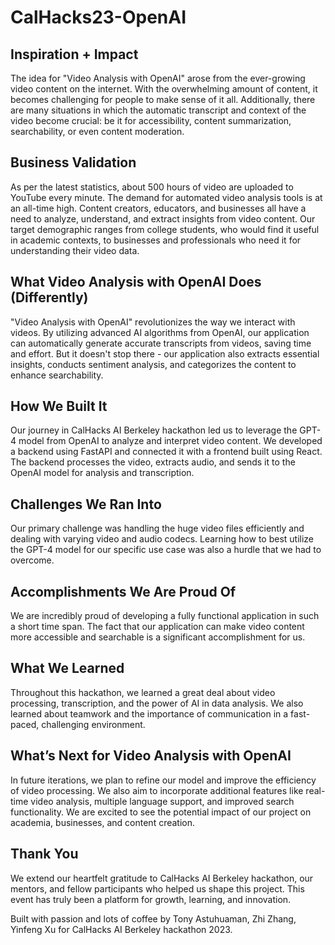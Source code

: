 # CalHacks23-OpenAI

## Inspiration + Impact

The idea for "Video Analysis with OpenAI" arose from the ever-growing video content on the internet. With the overwhelming amount of content, it becomes challenging for people to make sense of it all. Additionally, there are many situations in which the automatic transcript and context of the video become crucial: be it for accessibility, content summarization, searchability, or even content moderation.

## Business Validation

As per the latest statistics, about 500 hours of video are uploaded to YouTube every minute. The demand for automated video analysis tools is at an all-time high. Content creators, educators, and businesses all have a need to analyze, understand, and extract insights from video content. Our target demographic ranges from college students, who would find it useful in academic contexts, to businesses and professionals who need it for understanding their video data.

## What Video Analysis with OpenAI Does (Differently)

"Video Analysis with OpenAI" revolutionizes the way we interact with videos. By utilizing advanced AI algorithms from OpenAI, our application can automatically generate accurate transcripts from videos, saving time and effort. But it doesn't stop there - our application also extracts essential insights, conducts sentiment analysis, and categorizes the content to enhance searchability.

## How We Built It

Our journey in CalHacks AI Berkeley hackathon led us to leverage the GPT-4 model from OpenAI to analyze and interpret video content. We developed a backend using FastAPI and connected it with a frontend built using React. The backend processes the video, extracts audio, and sends it to the OpenAI model for analysis and transcription.

## Challenges We Ran Into

Our primary challenge was handling the huge video files efficiently and dealing with varying video and audio codecs. Learning how to best utilize the GPT-4 model for our specific use case was also a hurdle that we had to overcome.

## Accomplishments We Are Proud Of

We are incredibly proud of developing a fully functional application in such a short time span. The fact that our application can make video content more accessible and searchable is a significant accomplishment for us.

## What We Learned

Throughout this hackathon, we learned a great deal about video processing, transcription, and the power of AI in data analysis. We also learned about teamwork and the importance of communication in a fast-paced, challenging environment.

## What’s Next for Video Analysis with OpenAI

In future iterations, we plan to refine our model and improve the efficiency of video processing. We also aim to incorporate additional features like real-time video analysis, multiple language support, and improved search functionality. We are excited to see the potential impact of our project on academia, businesses, and content creation.

## Thank You

We extend our heartfelt gratitude to CalHacks AI Berkeley hackathon, our mentors, and fellow participants who helped us shape this project. This event has truly been a platform for growth, learning, and innovation.

Built with passion and lots of coffee by Tony Astuhuaman, Zhi Zhang, Yinfeng Xu for CalHacks AI Berkeley hackathon 2023.
